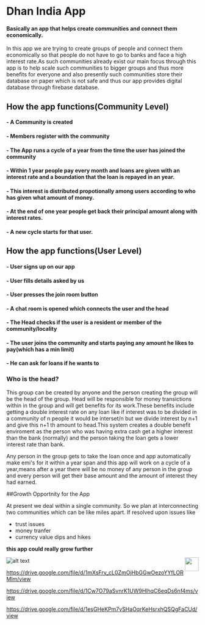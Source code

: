 # Dhan India App

#### Basically an app that helps create communities and connect them economically.

In this app we are trying to create groups of people and connect them economically so that people do not have to go to banks and face a high interest rate.As such communities already exist our main focus through this app is to help scale such communities to bigger groups and thus more benefits for everyone and also presently such communities store their database on paper which is not safe and thus our app provides digital database through firebase database.   

## How the app functions(Community Level)

#### - A Community is created
#### - Members register with the community
#### - The App runs a cycle of a year from the time the user has joined the community  
#### - Within 1 year people pay every month and loans are given with an interest rate and a boundation that the loan is repayed in an year.
#### - This interest is distributed propotionally among users according to who has given what amount of money.
#### - At the end of one year people get back their principal amount along with interest rates.
#### - A new cycle starts for that user.


## How the app functions(User Level)

#### - User signs up on our app
#### - User fills details asked by us
#### - User presses the join room button 
#### - A chat room is opened which connects the user and the head
#### - The Head checks if the user is a resident or member of the community/locality
#### - The user joins the community and starts paying any amount he likes to pay(which has a min limit) 
#### - He can ask for loans if he wants to

### Who is the head? 

This group can be created by anyone and the person creating the group will be the head of the group. Head will be responsible for money transictions within in the group and will get benefits for its work.These benefits include getting a double interest rate on any loan like if interest was to be divided in a community of n people it would be interset/n but we divide interest by n+1 and give this n+1 th amount to head.This system creates a double benefit enviroment as the person who was having extra cash get a higher interest than the bank (normally) and the person taking the loan gets a lower interest rate than bank.

Any person in the group gets to take the loan once and app automatically make emi's for it within a year span and this app will work on a cycle of a year,means after a year there will be no money of any person in the group and every person will get their base amount and the amount of interest they had earned.

##Growth Opportnity for the App

At present we deal within a single community. So we plan at interconnecting two communities which can be like miles apart. If resolved upon issues like
- trust issues
- money tranfer
- currency value dips and hikes

**this app could really grow further**

<a href='https://drive.google.com/file/d/1mXsFry_cL0ZmOjHbGGwOezoYYfLORMlm/view' target='_blank' align="right"><img align="right" height='36' src='https://drive.google.com/file/d/1mXsFry_cL0ZmOjHbGGwOezoYYfLORMlm/view' /></a>

![alt text](https://drive.google.com/file/d/1mXsFry_cL0ZmOjHbGGwOezoYYfLORMlm/view)

https://drive.google.com/file/d/1mXsFry_cL0ZmOjHbGGwOezoYYfLORMlm/view

https://drive.google.com/file/d/1Cw7O79aSvnrK1UW9HlhqC6eqDs6nf4ms/view

https://drive.google.com/file/d/1esGHeKPm7vSHaOqrKeHsrxhQSQgFaCUd/view


